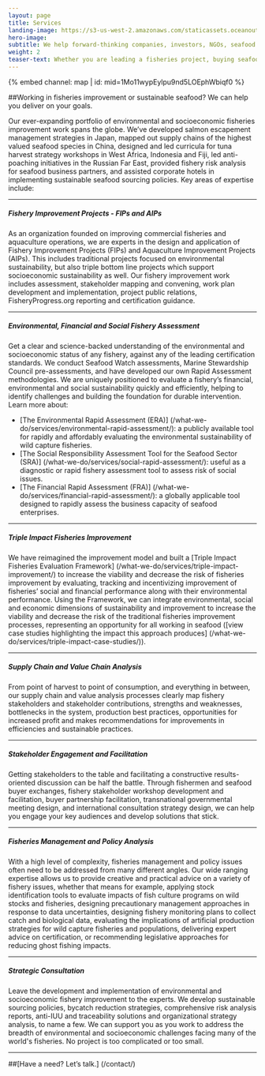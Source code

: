 ```yaml
---
layout: page 
title: Services
landing-image: https://s3-us-west-2.amazonaws.com/staticassets.oceanoutcomes.org/rollover+images/services-hover.jpg
hero-image:
subtitle: We help forward-thinking companies, investors, NGOs, seafood harvesters and others deliver on their sustainable seafood and fisheries improvement goals.
weight: 2
teaser-text: Whether you are leading a fisheries project, buying seafood, investing in fisheries reform, or part of an initiative or NGO in the seafood sector, the environmental and business case for sustainability has never been stronger. Let us help deliver the impact you seek.
---
```


<div class="map-section">
  <div class="grid-container">
    {% embed channel: map | id: mid=1Mo11wypEylpu9nd5LOEphWbiqf0 %}
  </div>
</div>

##Working in fisheries improvement or sustainable seafood? We can help you deliver on your goals.

Our ever-expanding portfolio of environmental and socioeconomic fisheries improvement work spans the globe. We’ve developed salmon escapement management strategies in Japan, mapped out supply chains of the highest valued seafood species in China, designed and led curricula for tuna harvest strategy workshops in West Africa, Indonesia and Fiji, led anti-poaching initiatives in the Russian Far East, provided fishery risk analysis for seafood business partners, and assisted corporate hotels in implementing sustainable seafood sourcing policies. Key areas of expertise include:

----

##### Fishery Improvement Projects - FIPs and AIPs
 
As an organization founded on improving commercial fisheries and aquaculture operations, we are experts in the design and application of Fishery Improvement Projects (FIPs) and Aquaculture Improvement Projects (AIPs). This includes traditional projects focused on environmental sustainability, but also triple bottom line projects which support socioeconomic sustainability as well. Our fishery improvement work includes assessment, stakeholder mapping and convening, work plan development and implementation, project public relations, FisheryProgress.org reporting and certification guidance.

----

##### Environmental, Financial and Social Fishery Assessment
 
Get a clear and science-backed understanding of the environmental and socioeconomic status of any fishery, against any of the leading certification standards. We conduct Seafood Watch assessments, Marine Stewardship Council pre-assessments, and have developed our own Rapid Assessment methodologies. We are uniquely positioned to evaluate a fishery’s financial, environmental and social sustainability quickly and efficiently, helping to identify challenges and building the foundation for durable intervention. Learn more about:  

* [The Environmental Rapid Assessment (ERA)] (/what-we-do/services/environmental-rapid-assessment/): a publicly available tool for rapidly and affordably evaluating the environmental sustainability of wild capture fisheries.
* [The Social Responsibility Assessment Tool for the Seafood Sector (SRA)] (/what-we-do/services/social-rapid-assessment/): useful as a diagnostic or rapid fishery assessment tool to assess risk of social issues.
* [The Financial Rapid Assessment (FRA)] (/what-we-do/services/financial-rapid-assessment/): a globally applicable tool designed to rapidly assess the business capacity of seafood enterprises.

----

##### Triple Impact Fisheries Improvement

We have reimagined the improvement model and built a [Triple Impact Fisheries Evaluation Framework] (/what-we-do/services/triple-impact-improvement/) to increase the viability and decrease the risk of fisheries improvement by evaluating, tracking and incentivizing improvement of fisheries’ social and financial performance along with their environmental performance. Using the Framework, we can integrate environmental, social and economic dimensions of sustainability and improvement to increase the viability and decrease the risk of the traditional fisheries improvement processes, representing an opportunity for all working in seafood ([view case studies highlighting the impact this approach produces] (/what-we-do/services/triple-impact-case-studies/)).

----

##### Supply Chain and Value Chain Analysis

From point of harvest to point of consumption, and everything in between, our supply chain and value analysis processes clearly map fishery stakeholders and stakeholder contributions, strengths and weaknesses, bottlenecks in the system, production best practices, opportunities for increased profit and makes recommendations for improvements in efficiencies and sustainable practices.

----

##### Stakeholder Engagement and Facilitation
 
Getting stakeholders to the table and facilitating a constructive results-oriented discussion can be half the battle. Through fishermen and seafood buyer exchanges, fishery stakeholder workshop development and facilitation, buyer partnership facilitation, transnational governmental meeting design, and international consultation strategy design, we can help you engage your key audiences and develop solutions that stick.  

----

##### Fisheries Management and Policy Analysis 

With a high level of complexity, fisheries management and policy issues often need to be addressed from many different angles. Our wide ranging expertise allows us to provide creative and practical advice on a variety of fishery issues, whether that means for example, applying stock identification tools to evaluate impacts of fish culture programs on wild stocks and fisheries, designing precautionary management approaches in response to data uncertainties, designing fishery monitoring plans to collect catch and biological data, evaluating the implications of artificial production strategies for wild capture fisheries and populations, delivering expert advice on certification, or recommending legislative approaches for reducing ghost fishing impacts.

----

##### Strategic Consultation 

Leave the development and implementation of environmental and socioeconomic fishery improvement to the experts. We develop sustainable sourcing policies, bycatch reduction strategies, comprehensive risk analysis reports, anti-IUU and traceability solutions and organizational strategy analysis, to name a few. We can support you as you work to address the breadth of environmental and socioeconomic challenges facing many of the world's fisheries. No project is too complicated or too small.

----

##[Have a need? Let’s talk.] (/contact/)
